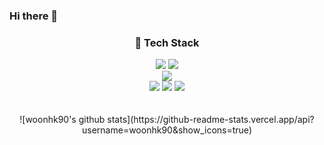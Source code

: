 ### Hi there 👋

<div align="center">

  ### 📌 Tech Stack

  <img src="https://img.shields.io/badge/React-61DAFB?style=for-the-badge&logo=React&logoColor=black">
  <img src="https://img.shields.io/badge/Redux-764ABC?style=for-the-badge&logo=Redux&logoColor=ffffff">
  <br/>
  <img src="https://img.shields.io/badge/JavaScript-F7DF1E?style=for-the-badge&logo=JavaScript&logoColor=000000">
  <br/>
  <img src="https://img.shields.io/badge/HTML5-E34F26?style=for-the-badge&logo=HTML5&logoColor=ffffff">
  <img src="https://img.shields.io/badge/CSS-1572B6?style=for-the-badge&logo=CSS3&logoColor=ffffff">
  <img src="https://img.shields.io/badge/styled components-DB7093?style=for-the-badge&logo=styled components&logoColor=ffffff">
  
</div>

<br/>
<br/>


<div align="center">
  ![woonhk90's github stats](https://github-readme-stats.vercel.app/api?username=woonhk90&show_icons=true)
</div>
